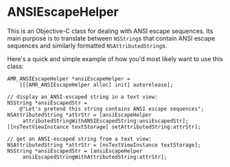 # ANSIEscapeHelper

This is an Objective-C class for dealing with ANSI escape sequences. Its main purpose is to translate between `NSString`s that contain ANSI escape sequences and similarly formatted `NSAttributedString`s.

Here's a quick and simple example of how you'd most likely want to use this class:

    AMR_ANSIEscapeHelper *ansiEscapeHelper =
        [[[AMR_ANSIEscapeHelper alloc] init] autorelease];
    
    // display an ANSI-escaped string in a text view:
    NSString *ansiEscapedStr =
        @"Let's pretend this string contains ANSI escape sequences";
    NSAttributedString *attrStr = [ansiEscapeHelper
         attributedStringWithANSIEscapedString:ansiEscapedStr];
    [[nsTextViewInstance textStorage] setAttributedString:attrStr];
    
    // get an ANSI-escaped string from a text view:
    NSAttributedString *attrStr = [nsTextViewInstance textStorage];
    NSString *ansiEscapedStr = [ansiEscapeHelper
         ansiEscapedStringWithAttributedString:attrStr];
